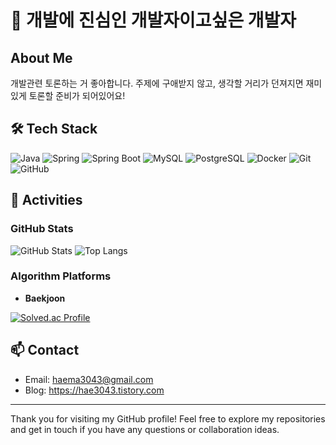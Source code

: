 # 👋 개발에 진심인 개발자이고싶은 개발자

## About Me

개발관련 토론하는 거 좋아합니다.
주제에 구애받지 않고, 생각할 거리가 던져지면 재미있게 토론할 준비가 되어있어요!

## 🛠️ Tech Stack

![Java](https://img.shields.io/badge/Java-ED8B00?style=for-the-badge&logo=java&logoColor=white)
![Spring](https://img.shields.io/badge/Spring-6DB33F?style=for-the-badge&logo=spring&logoColor=white)
![Spring Boot](https://img.shields.io/badge/Spring_Boot-F2F4F9?style=for-the-badge&logo=spring-boot)
![MySQL](https://img.shields.io/badge/MySQL-4479A1?style=for-the-badge&logo=mysql&logoColor=white)
![PostgreSQL](https://img.shields.io/badge/PostgreSQL-316192?style=for-the-badge&logo=postgresql&logoColor=white)
![Docker](https://img.shields.io/badge/Docker-2496ED?style=for-the-badge&logo=docker&logoColor=white)
![Git](https://img.shields.io/badge/Git-F05032?style=for-the-badge&logo=git&logoColor=white)
![GitHub](https://img.shields.io/badge/GitHub-181717?style=for-the-badge&logo=github&logoColor=white)

## 📝 Activities

### GitHub Stats

![GitHub Stats](https://github-readme-stats.vercel.app/api?count_private=true&username=hyun1024&show_icons=true&theme=radical)
![Top Langs](https://github-readme-stats.vercel.app/api/top-langs/?username=hyun1024&layout=compact&theme=radical)

### Algorithm Platforms

- **Baekjoon**  

 [![Solved.ac Profile](http://mazassumnida.wtf/api/v2/generate_badge?boj=hop1003)](https://solved.ac/hop1003/)

## 📫 Contact

- Email: haema3043@gmail.com
- Blog: https://hae3043.tistory.com

---

Thank you for visiting my GitHub profile! Feel free to explore my repositories and get in touch if you have any questions or collaboration ideas.
<!--
**hyun1024/hyun1024** is a ✨ _special_ ✨ repository because its `README.md` (this file) appears on your GitHub profile.

Here are some ideas to get you started:

- 🔭 I’m currently working on ...
- 🌱 I’m currently learning ...
- 👯 I’m looking to collaborate on ...
- 🤔 I’m looking for help with ...
- 💬 Ask me about ...
- 📫 How to reach me: ...
- 😄 Pronouns: ...
- ⚡ Fun fact: ...
-->
